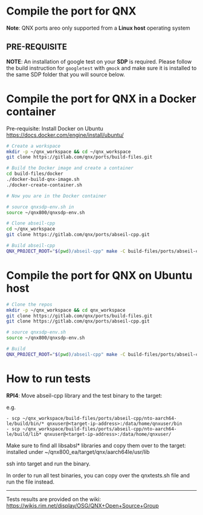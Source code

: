 # Compile the port for QNX

**Note**: QNX ports areo only supported from a **Linux host** operating system

## PRE-REQUISITE
**NOTE**: An installation of google test on your **SDP** is required. Please follow the build instruction for `googletest` with `gmock` and make sure it is installed to the same SDP folder that you will source below.

# Compile the port for QNX in a Docker container

Pre-requisite: Install Docker on Ubuntu https://docs.docker.com/engine/install/ubuntu/
```bash
# Create a workspace
mkdir -p ~/qnx_workspace && cd ~/qnx_workspace
git clone https://gitlab.com/qnx/ports/build-files.git

# Build the Docker image and create a container
cd build-files/docker
./docker-build-qnx-image.sh
./docker-create-container.sh

# Now you are in the Docker container

# source qnxsdp-env.sh in
source ~/qnx800/qnxsdp-env.sh

# Clone abseil-cpp
cd ~/qnx_workspace
git clone https://gitlab.com/qnx/ports/abseil-cpp.git

# Build abseil-cpp
QNX_PROJECT_ROOT="$(pwd)/abseil-cpp" make -C build-files/ports/abseil-cpp JLEVEL=$(nproc) install
```

# Compile the port for QNX on Ubuntu host
```bash
# Clone the repos
mkdir -p ~/qnx_workspace && cd qnx_workspace
git clone https://gitlab.com/qnx/ports/build-files.git
git clone https://gitlab.com/qnx/ports/abseil-cpp.git

# source qnxsdp-env.sh
source ~/qnx800/qnxsdp-env.sh

# Build
QNX_PROJECT_ROOT="$(pwd)/abseil-cpp" make -C build-files/ports/abseil-cpp JLEVEL=$(nproc) install
```

# How to run tests

**RPI4**: Move abseil-cpp library and the test binary to the target:

e.g.

    - scp ~/qnx_workspace/build-files/ports/abseil-cpp/nto-aarch64-le/build/bin/* qnxuser@<target-ip-address>:/data/home/qnxuser/bin
    - scp ~/qnx_workspace/build-files/ports/abseil-cpp/nto-aarch64-le/build/lib* qnxuser@<target-ip-address>:/data/home/qnxuser/

Make sure to find all libsabsl* libraries and copy them over to the target: installed under ~/qnx800_ea/target/qnx/aarch64le/usr/lib

ssh into target and run the binary. 

In order to run all test binaries, you can copy over the qnxtests.sh file and run the file instead.

---
Tests results are provided on the wiki: https://wikis.rim.net/display/OSG/QNX+Open+Source+Group

